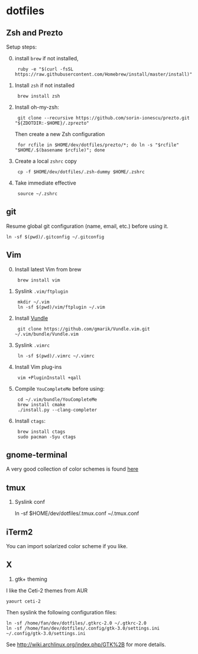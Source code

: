 dotfiles
========

Zsh and Prezto
--------------

Setup steps:

0. install `brew` if not installed,

        ruby -e "$(curl -fsSL https://raw.githubusercontent.com/Homebrew/install/master/install)"

1. Install `zsh` if not installed

        brew install zsh

2. Install oh-my-zsh:

        git clone --recursive https://github.com/sorin-ionescu/prezto.git "${ZDOTDIR:-$HOME}/.zprezto"

   Then create a new Zsh configuration

        for rcfile in $HOME/dev/dotfiles/prezto/*; do ln -s "$rcfile" "$HOME/.$(basename $rcfile)"; done

4. Create a local `zshrc` copy

        cp -f $HOME/dev/dotfiles/.zsh-dummy $HOME/.zshrc

4. Take immediate effective

        source ~/.zshrc

git
---

Resume global git configuration (name, email, etc.) before using it.

    ln -sf $(pwd)/.gitconfig ~/.gitconfig

Vim
---

0. Install latest Vim from brew

        brew install vim

1. Syslink `.vim/ftplugin`

        mkdir ~/.vim
        ln -sf $(pwd)/vim/ftplugin ~/.vim

2. Install [Vundle](https://github.com/gmarik/Vundle.vim)

        git clone https://github.com/gmarik/Vundle.vim.git ~/.vim/bundle/Vundle.vim

3. Syslink `.vimrc`
    
        ln -sf $(pwd)/.vimrc ~/.vimrc

4. Install Vim plug-ins

        vim +PluginInstall +qall

5. Compile `YouCompleteMe` before using: 

        cd ~/.vim/bundle/YouCompleteMe
        brew install cmake
        ./install.py --clang-completer

6. Install `ctags`:

        brew install ctags
        sudo pacman -Syu ctags


gnome-terminal
---------------

A very good collection of color schemes is found [here](https://github.com/morhetz/gruvbox/wiki/Terminal-specific)


tmux
------

1. Syslink conf

    ln -sf $HOME/dev/dotfiles/.tmux.conf ~/.tmux.conf

iTerm2
------

You can import solarized color scheme if you like.

X
--

1. gtk+ theming

I like the Ceti-2 themes from AUR

    yaourt ceti-2

Then syslink the following configuration files:

    ln -sf /home/fan/dev/dotfiles/.gtkrc-2.0 ~/.gtkrc-2.0
    ln -sf /home/fan/dev/dotfiles/.config/gtk-3.0/settings.ini ~/.config/gtk-3.0/settings.ini

See http://wiki.archlinux.org/index.php/GTK%2B for more details. 

